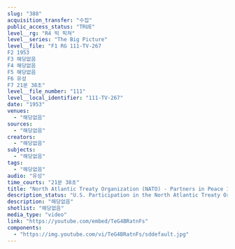 ```yaml
---
slug: "388"
acquisition_transfer: "수집"
public_access_status: "TRUE"
level__rg: "R4 빅 픽쳐"
level__series: "The Big Picture"
level__file: "F1 RG 111-TV-267
F2 1953
F3 해당없음
F4 해당없음
F5 해당없음
F6 유성
F7 21분 38초"
level__file_number: "111"
level__local_identifier: "111-TV-267"
date: "1953"
venues: 
  - "해당없음"
sources: 
  - "해당없음"
creators: 
  - "해당없음"
subjects: 
  - "해당없음"
tags: 
  - "해당없음"
audio: "유성"
time_courts: "21분 38초"
title: "North Atlantic Treaty Organization (NATO) - Partners in Peace 1"
description_status: "U.S. Participation in the North Atlantic Treaty Organization."
description: "해당없음"
shotlist: "해당없음"
media_type: "video"
link: "https://youtube.com/embed/TeG4BRatnFs"
components: 
  - "https://img.youtube.com/vi/TeG4BRatnFs/sddefault.jpg"
---
```

